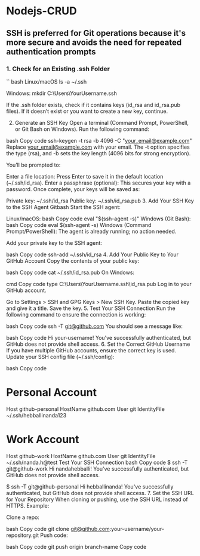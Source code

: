 # Nodejs-CRUD
## SSH is preferred for Git operations because it's more secure and avoids the need for repeated authentication prompts

### 1. Check for an Existing .ssh Folder
`` bash
  Linux/macOS
  ls -a ~/.ssh

  Windows:
  mkdir C:\Users\YourUsername\.ssh
  
If the .ssh folder exists, check if it contains keys (id_rsa and id_rsa.pub files). If it doesn’t exist or you want to create a new key, continue.

2. Generate an SSH Key
Open a terminal (Command Prompt, PowerShell, or Git Bash on Windows). Run the following command:

bash
Copy code
ssh-keygen -t rsa -b 4096 -C "your_email@example.com"
Replace your_email@example.com with your email. The -t option specifies the type (rsa), and -b sets the key length (4096 bits for strong encryption).

You’ll be prompted to:

Enter a file location: Press Enter to save it in the default location (~/.ssh/id_rsa).
Enter a passphrase (optional): This secures your key with a password.
Once complete, your keys will be saved as:

Private key: ~/.ssh/id_rsa
Public key: ~/.ssh/id_rsa.pub
3. Add Your SSH Key to the SSH Agent
Gitbash
Start the SSH agent:

Linux/macOS:
bash
Copy code
eval "$(ssh-agent -s)"
Windows (Git Bash):
bash
Copy code
eval $(ssh-agent -s)
Windows (Command Prompt/PowerShell):
The agent is already running; no action needed.

Add your private key to the SSH agent:

bash
Copy code
ssh-add ~/.ssh/id_rsa
4. Add Your Public Key to Your GitHub Account
Copy the contents of your public key:

bash
Copy code
cat ~/.ssh/id_rsa.pub
On Windows:

cmd
Copy code
type C:\Users\YourUsername\.ssh\id_rsa.pub
Log in to your GitHub account.

Go to Settings > SSH and GPG Keys > New SSH Key.
Paste the copied key and give it a title.
Save the key.
5. Test Your SSH Connection
Run the following command to ensure the connection is working:

bash
Copy code
ssh -T git@github.com
You should see a message like:

bash
Copy code
Hi your-username! You've successfully authenticated, but GitHub does not provide shell access.
6. Set the Correct GitHub Username
If you have multiple GitHub accounts, ensure the correct key is used. Update your SSH config file (~/.ssh/config):

bash
Copy code
# Personal Account
Host github-personal
  HostName github.com
  User git
  IdentityFile ~/.ssh/hebballinanda123

# Work Account
Host github-work
  HostName github.com
  User git
  IdentityFile ~/.ssh/nanda.h@test
Test Your SSH Connection
bash
Copy code
$ ssh -T git@github-work
Hi nandahebballi! You've successfully authenticated, but GitHub does not provide shell access.

$ ssh -T git@github-personal
Hi hebballinanda! You've successfully authenticated, but GitHub does not provide shell access.
7. Set the SSH URL for Your Repository
When cloning or pushing, use the SSH URL instead of HTTPS. Example:

Clone a repo:

bash
Copy code
git clone git@github.com:your-username/your-repository.git
Push code:

bash
Copy code
git push origin branch-name
Copy code





